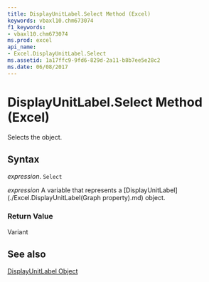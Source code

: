 ```yaml
---
title: DisplayUnitLabel.Select Method (Excel)
keywords: vbaxl10.chm673074
f1_keywords:
- vbaxl10.chm673074
ms.prod: excel
api_name:
- Excel.DisplayUnitLabel.Select
ms.assetid: 1a17ffc9-9fd6-829d-2a11-b8b7ee5e28c2
ms.date: 06/08/2017
---
```



# DisplayUnitLabel.Select Method (Excel)

Selects the object.


## Syntax

 _expression_. `Select`

 _expression_ A variable that represents a [DisplayUnitLabel](./Excel.DisplayUnitLabel(Graph property).md) object.


### Return Value

Variant


## See also


[DisplayUnitLabel Object](Excel.DisplayUnitLabel(object).md)

